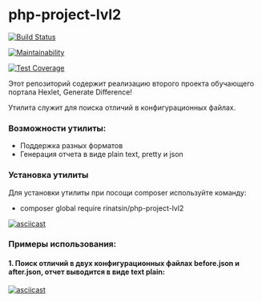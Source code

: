 # php-project-lvl2

[![Build Status](https://travis-ci.com/Rinatsin/php-project-lvl2.svg?branch=master)](https://travis-ci.com/Rinatsin/php-project-lvl2)

[![Maintainability](https://api.codeclimate.com/v1/badges/41efcf3e315d5abdd2a8/maintainability)](https://codeclimate.com/github/Rinatsin/php-project-lvl2/maintainability)

[![Test Coverage](https://api.codeclimate.com/v1/badges/41efcf3e315d5abdd2a8/test_coverage)](https://codeclimate.com/github/Rinatsin/php-project-lvl2/test_coverage)

Этот репозиторий содержит реализацию второго проекта обучающего портала Hexlet, Generate Difference!

Утилита служит для поиска отличий в конфигурационных файлах.

### Возможности утилиты:

* Поддержка разных форматов
* Генерация отчета в виде plain text, pretty и json

### Установка утилиты

Для установки утилиты при посощи composer используйте команду:

* composer global require rinatsin/php-project-lvl2

[![asciicast](https://asciinema.org/a/hIRg22BVHVXyZUQ62bHVKsbdW.svg)](https://asciinema.org/a/hIRg22BVHVXyZUQ62bHVKsbdW)

### Примеры использования:

#### 1. Поиск отличий  в двух конфигурационных файлах before.json и after.json, отчет выводится в виде text plain:

[![asciicast](https://asciinema.org/a/Sc17mxWwkkEsxsbmkaWcjcAb9.svg)](https://asciinema.org/a/Sc17mxWwkkEsxsbmkaWcjcAb9)

